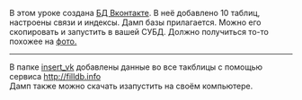 В этом уроке создана [БД Вконтакте](https://github.com/kornilovaap/Databases_GeekBrains.ru/tree/master/lesson_3/create_schema). В неё добавлено 10 таблиц, настроены связи и индексы. 
Дамп базы прилагается. Можно его скопировать и запустить в вашей СУБД. Должно получиться то-то похожее на [фото.](https://github.com/kornilovaap/Databases_GeekBrains.ru/blob/master/lesson_3/create_schema/vk-model.jpg)    
    
__________________________
                             
В папке [insert_vk]() добавлены данные во все такблицы с помощью сервиса  http://filldb.info    
Дамп также можно скачать изапустить на своём компьютере.      
     
